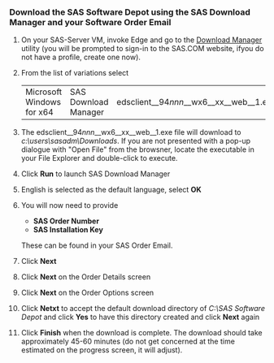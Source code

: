 ### Download the SAS Software Depot using the SAS Download Manager and your Software Order Email
1. On your SAS-Server VM, invoke Edge and go to the [Download Manager](https://support.sas.com/downloads/package.htm?pid=2627#) utility (you will be prompted to sign-in to the SAS.COM website, ifyou do not have a profile, create one now).
2. From the list of variations select <table><tr><td> Microsoft Windows for x64 </td><td>SAS Download Manager</td><td>edsclient__94*nnn*__wx6__xx__web__1.exe</td></tr></table>
3. The edsclient__94*nnn*__wx6__xx__web__1.exe file will download to *c:\users\sasadm\Downloads*.  If you are not presented with a pop-up dialogue with "Open File" from the browsner, locate the executable in your File Explorer and double-click to execute.
4. Click **Run** to launch SAS Download Manager
5. English is selected as the default language, select **OK**
6. You will now need to provide
	* **SAS Order Number**
	* **SAS Installation Key**

   These can be found in your SAS Order Email.
7. Click **Next**
8. Click **Next** on the Order Details screen
9. Click **Next** on the Order Options screen
10. Click **Netxt** to accept the default download directory of *C:\SAS Software Depot* and click **Yes** to have this directory created and click **Next** again
11. Click **Finish** when the download is complete.  The download should take approximately 45-60 minutes (do not get concerned at the time estimated on the progress screen, it will adjust).
